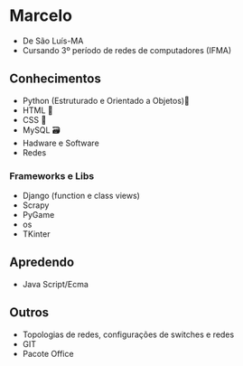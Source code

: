 # Marcelo
* De São Luís-MA
* Cursando 3º período de redes de computadores (IFMA)

## Conhecimentos
* Python (Estruturado e Orientado a Objetos)🐍
* HTML 📰
* CSS 🎨
* MySQL 🗃
* Hadware e Software
* Redes

### Frameworks e Libs
* Django (function e class views)
* Scrapy
* PyGame
* os
* TKinter

## Apredendo
* Java Script/Ecma

## Outros
* Topologias de redes, configurações de switches e redes
* GIT
* Pacote Office
